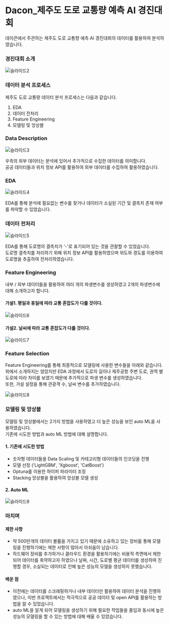 # Dacon_제주도 도로 교통량 예측 AI 경진대회
데이콘에서 주관하는 제주도 도로 교통향 예측 AI 경진대회의 데이터를 활용하여 분석하였습니다.

### 경진대회 소개

![슬라이드2](https://user-images.githubusercontent.com/50400392/211268231-dd9bf5d8-1f22-406f-9b49-e9753f25c67c.PNG)

### 데이터 분석 프로세스
 
제주도 도로 교통량 데이터 분석 프로세스는 다음과 같습니다.

1) EDA
2) 데이터 전처리
3) Feature Engineering
4) 모델링 및 앙상블

### Data Description

![슬라이드3](https://user-images.githubusercontent.com/50400392/211268855-453ce124-c048-4c27-92cf-684ca7c8ebc2.PNG)

우측의 외부 데이터는 분석에 있어서 추가적으로 수집한 데이터를 의미합니다.  
공공 데이터들과 위치 정보 API를 활용하여 외부 데이터를 수집하여 활용하였습니다.  

### EDA

![슬라이드4](https://user-images.githubusercontent.com/50400392/211269486-2a37079f-98b2-440c-bd44-d6e1da4ed67e.PNG)

EDA를 통해 분석에 필요없는 변수를 찾거나 데이터가 소실된 기간 및 결측치 존재 여부를 파악할 수 있었습니다.  

### 데이터 전처리

![슬라이드5](https://user-images.githubusercontent.com/50400392/211269755-42272022-51c1-465d-90ad-5d4649cabcf0.PNG)

EDA를 통해 도로명의 결측치가 '-'로 표기되어 있는 것을 관찰할 수 있었습니다.  
도로명 결측치를 처리하기 위해 위치 정보 API를 활용하였으며 위도와 경도를 이용하여 도로명을 추출하여 전처리하였습니다.  

### Feature Engineering

내부 / 외부 데이터들을 활용하여 여러 개의 파생변수를 생성하였고 2개의 파생변수에 대해 소개하고자 합니다.  

#### 가설1. 평일과 휴일에 따라 교통 혼잡도가 다를 것이다.

![슬라이드6](https://user-images.githubusercontent.com/50400392/211270685-7391e572-c5a0-474b-8e49-eb445995bcf8.PNG)

#### 가설2. 날씨에 따라 교통 혼잡도가 다를 것이다.

![슬라이드7](https://user-images.githubusercontent.com/50400392/211270675-c6c8fe0c-21fb-4462-901d-f5bab441a271.PNG)

### Feature Selection

Feature Engineering를 통해 최종적으로 모델링에 사용한 변수들을 아래와 같습니다.  
위에서 소개하지는 않았지만 EDA 과정에서 도로의 길이나 제주공항 주변 도로, 권역 별 도로에 따라 차이를 보였기 때문에 추가적으로 파생 변수를 생성하였습니다.  
또한, 가설 설정을 통해 관광객 수, 날씨 변수를 추가하였습니다.  

![슬라이드8](https://user-images.githubusercontent.com/50400392/211270679-2497039b-2f96-4f10-9477-30d2df774644.PNG)

### 모델링 및 앙상블

모델링 및 앙상블에서는 2가지 방법을 사용하였고 더 높은 성능을 보인 auto ML을 사용하였습니다.  
기존에 시도한 방법과 auto ML 방법에 대해 설명합니다.  

#### 1. 기존에 시도한 방법

- 숫자형 데이터들을 Data Scaling 및 카테고리형 데이터들의 인코딩을 진행
- 모델 선정 ('LightGBM', 'Xgboost', 'CatBoost')
- Optuna를 이용한 하이퍼 파라미터 조정
- Stacking 앙상블을 활용하여 앙상블 모델 생성

#### 2. Auto ML

![슬라이드9](https://user-images.githubusercontent.com/50400392/211270683-0ecd9e9c-4e6a-43f9-b529-a03dce313a9f.PNG)

### 마치며

#### 제한 사항

- 약 500만개의 데이터 볼륨을 가지고 있기 때문에 소유하고 있는 장비를 통해 모델링을 진행하기에는 제한 사항이 많아서 아쉬움이 남습니다.  
- 하드웨어 장비를 추가하거나 클라우드 환경을 활용하기에는 비용적 측면에서 제한되어 데이터를 축약하고자 하였으나 날짜, 시간, 도로별 평균 데이터를 생성하여 진행할 경우, 소실되는 데이터로 인해 높은 성능의 모델을 생성하지 못했습니다.  

#### 배운 점

- 이전에는 데이터를 스크래핑하거나 내부 데이터만 활용하여 데이터 분석을 진행하였으나, 이번 프로젝트에서는 적극적으로 공공 데이터 및 open API를 활용하는 방법을 알 수 있었습니다.  
- auto ML을 알게 되어 모델링을 생성하기 위해 필요한 작업들을 줄임과 동시에 높은 성능의 모델링을 할 수 있는 방법에 대해 배울 수 있었습니다.  
